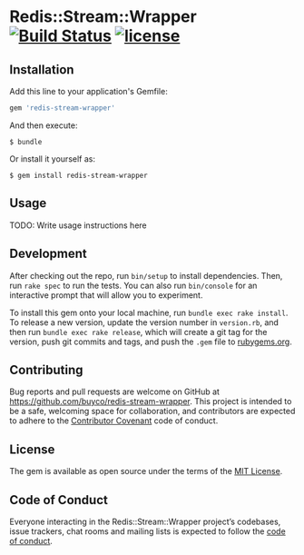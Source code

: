 # Redis::Stream::Wrapper [![Build Status](https://travis-ci.com/buyco/redis-stream-wrapper.svg?branch=master)](https://travis-ci.com/buyco/redis-stream-wrapper) [![license](https://img.shields.io/github/license/buyco/redis-stream-wrapper.svg?maxAge=2592000)](https://github.com/buyco/redis-stream-wrapper/LICENSE)

## Installation

Add this line to your application's Gemfile:

```ruby
gem 'redis-stream-wrapper'
```

And then execute:

    $ bundle

Or install it yourself as:

    $ gem install redis-stream-wrapper

## Usage

TODO: Write usage instructions here

## Development

After checking out the repo, run `bin/setup` to install dependencies. Then, run `rake spec` to run the tests. You can also run `bin/console` for an interactive prompt that will allow you to experiment.

To install this gem onto your local machine, run `bundle exec rake install`. To release a new version, update the version number in `version.rb`, and then run `bundle exec rake release`, which will create a git tag for the version, push git commits and tags, and push the `.gem` file to [rubygems.org](https://rubygems.org).

## Contributing

Bug reports and pull requests are welcome on GitHub at https://github.com/buyco/redis-stream-wrapper. This project is intended to be a safe, welcoming space for collaboration, and contributors are expected to adhere to the [Contributor Covenant](http://contributor-covenant.org) code of conduct.

## License

The gem is available as open source under the terms of the [MIT License](https://opensource.org/licenses/MIT).

## Code of Conduct

Everyone interacting in the Redis::Stream::Wrapper project’s codebases, issue trackers, chat rooms and mailing lists is expected to follow the [code of conduct](https://github.com/[USERNAME]/redis-stream-wrapper/blob/master/CODE_OF_CONDUCT.md).
